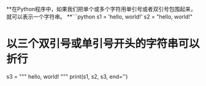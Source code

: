 **在Python程序中，如果我们把单个或多个字符用单引号或者双引号包围起来，就可以表示一个字符串。
**```python
s1 = 'hello, world!'
s2 = "hello, world!"
# 以三个双引号或单引号开头的字符串可以折行
s3 = """
hello, 
world!
"""
print(s1, s2, s3, end='')

```
